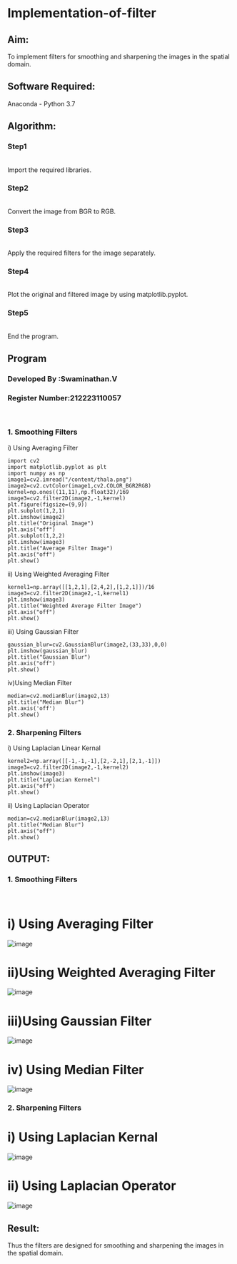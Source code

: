 # Implementation-of-filter
## Aim:
To implement filters for smoothing and sharpening the images in the spatial domain.
## Software Required:
Anaconda - Python 3.7
## Algorithm:
### Step1
</br>
Import the required libraries.
</br> 

### Step2
</br>
Convert the image from BGR to RGB.
</br> 

### Step3
</br>
Apply the required filters for the image separately.
</br> 

### Step4
</br>
Plot the original and filtered image by using matplotlib.pyplot.
</br> 

### Step5
</br>
End the program.
</br> 

## Program
### Developed By   :Swaminathan.V
### Register Number:212223110057
</br>

### 1. Smoothing Filters

i) Using Averaging Filter
```
import cv2
import matplotlib.pyplot as plt
import numpy as np
image1=cv2.imread("/content/thala.png")
image2=cv2.cvtColor(image1,cv2.COLOR_BGR2RGB)
kernel=np.ones((11,11),np.float32)/169
image3=cv2.filter2D(image2,-1,kernel)
plt.figure(figsize=(9,9))
plt.subplot(1,2,1)
plt.imshow(image2)
plt.title("Original Image")
plt.axis("off")
plt.subplot(1,2,2)
plt.imshow(image3)
plt.title("Average Filter Image")
plt.axis("off")
plt.show()

```
ii) Using Weighted Averaging Filter
```
kernel1=np.array([[1,2,1],[2,4,2],[1,2,1]])/16
image3=cv2.filter2D(image2,-1,kernel1)
plt.imshow(image3)
plt.title("Weighted Average Filter Image")
plt.axis("off")
plt.show()
```
iii) Using Gaussian Filter
```
gaussian_blur=cv2.GaussianBlur(image2,(33,33),0,0)
plt.imshow(gaussian_blur)
plt.title("Gaussian Blur")
plt.axis("off")
plt.show()
```
iv)Using Median Filter
```
median=cv2.medianBlur(image2,13)
plt.title("Median Blur")
plt.axis('off')
plt.show()
```

### 2. Sharpening Filters
i) Using Laplacian Linear Kernal
```
kernel2=np.array([[-1,-1,-1],[2,-2,1],[2,1,-1]])
image3=cv2.filter2D(image2,-1,kernel2)
plt.imshow(image3)
plt.title("Laplacian Kernel")
plt.axis("off")
plt.show()
```
ii) Using Laplacian Operator
```
median=cv2.medianBlur(image2,13)
plt.title("Median Blur")
plt.axis("off")
plt.show()
```

## OUTPUT:
### 1. Smoothing Filters
</br>

# i) Using Averaging Filter
![image](https://github.com/user-attachments/assets/9935fd4f-aa19-46f1-b243-296bd728ac78)

# ii)Using Weighted Averaging Filter
![image](https://github.com/user-attachments/assets/8806ab6d-c5e3-4dcd-ba1d-715c047639fd)


# iii)Using Gaussian Filter
![image](https://github.com/user-attachments/assets/e96b06bc-6571-4b2f-b24f-1946dac18554)


# iv) Using Median Filter
![image](https://github.com/user-attachments/assets/eefd7cfb-3d86-4a80-8819-9bb70b000a46)

### 2. Sharpening Filters


# i) Using Laplacian Kernal
![image](https://github.com/user-attachments/assets/bac3b6f1-6719-4be0-9949-25b351bfc482)


# ii) Using Laplacian Operator
![image](https://github.com/user-attachments/assets/dee8dff9-edb0-4a0b-bf8c-f86527145533)


## Result:
Thus the filters are designed for smoothing and sharpening the images in the spatial domain.
